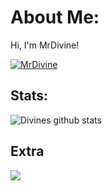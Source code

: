 # About Me:
Hi, I'm MrDivine!

[![MrDivine](https://readme-typing-svg.demolab.com/?font=Fira+Code&pause=1000&random=true&width=435&lines=MrD1vine;Batch+Scripts%3F;Co+Founder+of+BatchBattle)](https://github.com/BatchBattle)

## Stats:
![Divines github stats](https://github-readme-stats.vercel.app/api?username=MrD1vine&theme=shadow_red&show_icons=true)

## Extra
<a href="https://github.com/BatchBattle">
  <img align="center" src="https://github-readme-stats.vercel.app/api/pin/?username=MartinHeinz&repo=go-project-blueprint&title_color=ffffff&text_color=c9cacc&icon_color=2b6cbc&bg_color=1d1f21" />
</a>
